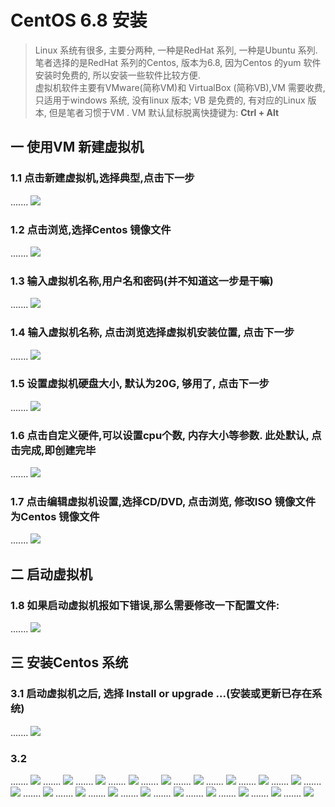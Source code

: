 # CentOS 6.8 安装
> Linux 系统有很多, 主要分两种, 一种是RedHat 系列, 一种是Ubuntu 系列. 笔者选择的是RedHat 系列的Centos, 版本为6.8, 因为Centos 的yum 软件安装时免费的, 所以安装一些软件比较方便.<br/> 虚拟机软件主要有VMware(简称VM)和 VirtualBox (简称VB),VM 需要收费, 只适用于windows 系统, 没有linux 版本; VB 是免费的, 有对应的Linux 版本, 但是笔者习惯于VM . VM 默认鼠标脱离快捷键为: **Ctrl + Alt**

## 一 使用VM 新建虚拟机

### 1.1 点击新建虚拟机,选择典型,点击下一步
....... ![](/assets/vm_install_2017-05-22_101645.png)

### 1.2 点击浏览,选择Centos 镜像文件
....... ![](/assets/vm_install_2017-05-22_101919.png)

### 1.3 输入虚拟机名称,用户名和密码(并不知道这一步是干嘛)
....... ![](/assets/vm_install_2017-05-22_101946.png)
  
### 1.4 输入虚拟机名称, 点击浏览选择虚拟机安装位置, 点击下一步
....... ![](/assets/vm_install_2017-05-22_102043.png)
  
### 1.5 设置虚拟机硬盘大小, 默认为20G, 够用了, 点击下一步
....... ![](/assets/vm_install_2017-05-22_102106.png)

### 1.6 点击自定义硬件,可以设置cpu个数, 内存大小等参数. 此处默认, 点击完成,即创建完毕
....... ![](/assets/vm_install_2017-05-22_102149.png)

### 1.7 点击编辑虚拟机设置,选择CD/DVD, 点击浏览, 修改ISO 镜像文件为Centos 镜像文件
....... ![](/assets/vm_install_2017-05-22_112218.png)

## 二 启动虚拟机
### 1.8 如果启动虚拟机报如下错误,那么需要修改一下配置文件:
....... ![](/assets/vm_install_2017-05-22_125451.png)

## 三 安装Centos 系统

### 3.1 启动虚拟机之后, 选择 Install or upgrade ...(安装或更新已存在系统)
....... ![](/assets/vm_install_2017-05-22_125655.png)

### 3.2 


....... ![](/assets/vm_install_2017-05-22_125838.png)
....... ![](/assets/vm_install_2017-05-22_125858.png)
....... ![](/assets/vm_install_2017-05-22_125913.png)
....... ![](/assets/vm_install_2017-05-22_125940.png)
....... ![](/assets/vm_install_2017-05-22_125954.png)
....... ![](/assets/vm_install_2017-05-22_130015.png)
....... ![](/assets/vm_install_2017-05-22_130052.png)
....... ![](/assets/vm_install_2017-05-22_130120.png)
....... ![](/assets/vm_install_2017-05-22_130148.png)
....... ![](/assets/vm_install_2017-05-22_130241.png)
....... ![](/assets/vm_install_2017-05-22_130341.png)
....... ![](/assets/vm_install_2017-05-22_130440.png)
....... ![](/assets/vm_install_2017-05-22_130512.png)
....... ![](/assets/vm_install_2017-05-22_130528.png)
....... ![](/assets/vm_install_2017-05-22_130712.png)
....... ![](/assets/vm_install_2017-05-22_130749.png)
....... ![](/assets/vm_install_2017-05-22_130842.png)
....... ![](/assets/vm_install_2017-05-22_130917.png)
....... ![](/assets/vm_install_2017-05-22_130932.png)




